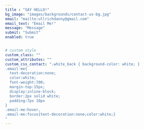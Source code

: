 ```yaml
---
title : "SAY HELLO!"
bg_image: "images/backgrounds/contact-us-bg.jpg"
email: "mailto:ullrichdanny@gmail.com"
email_text: "Email Me!"
message: "Message"
submit: "Submit"
enabled: true


# custom style
custom_class: ""
custom_attributes: ""
custom_css_contact: ".white_back { background-color: white; }
.email-me{
  text-decoration:none;
  color:white;
  font-weight:700;
  margin-top:15px;
  display:inline-block;
  border:2px solid white;
  padding:7px 10px
}
.email-me:hover,
.email-me:focus{text-decoration:none;color:white;}
"
---
```

